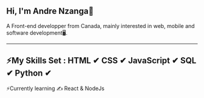 Hi, I'm Andre Nzanga👋
------------------------------------------------------------------------------------
A Front-end developper from Canada, mainly interested in web, mobile and software
development🖥.

------------------------------------------------------------------------------------
⚡My Skills Set : 
 HTML ✔
 CSS ✔
 JavaScript ✔
 SQL ✔
 Python ✔
-------------------------------------------------------------------------------------
 ⚡Currently learning ✍
  React &
  NodeJs

  
 
 
